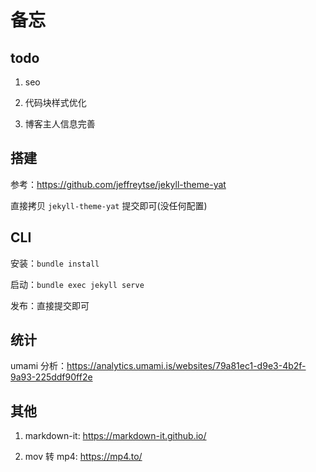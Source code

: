 # 备忘

## todo

1. seo

2. 代码块样式优化

3. 博客主人信息完善

## 搭建

参考：https://github.com/jeffreytse/jekyll-theme-yat

直接拷贝 `jekyll-theme-yat` 提交即可(没任何配置)

## CLI

安装：`bundle install`

启动：`bundle exec jekyll serve`

发布：直接提交即可

## 统计

umami 分析：https://analytics.umami.is/websites/79a81ec1-d9e3-4b2f-9a93-225ddf90ff2e

## 其他

1. markdown-it: https://markdown-it.github.io/

2. mov 转 mp4: https://mp4.to/


